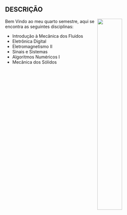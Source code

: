 ## DESCRIÇÃO
<img align="right" width="40%" src="https://user-images.githubusercontent.com/80075307/220180504-6caa4295-9312-4b2a-86d3-c1aaf286c779.png">

Bem Vindo ao meu quarto semestre, aqui se encontra as seguintes disciplinas:

* Introdução à Mecânica dos Fluidos 
* Eletrônica Digital 
* Eletromagnetismo II 
* Sinais e Sistemas
* Algoritmos Numéricos I
* Mecânica dos Sólidos
